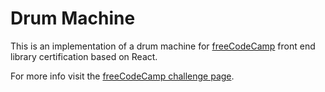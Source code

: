 # Drum Machine

This is an implementation of a drum machine for [freeCodeCamp](https://www.freecodecamp.org/) front end library certification based on React.

For more info visit the [freeCodeCamp challenge page](https://www.freecodecamp.org/learn/front-end-development-libraries/front-end-development-libraries-projects/build-a-drum-machine).
